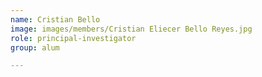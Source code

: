 ```yaml
---
name: Cristian Bello
image: images/members/Cristian Eliecer Bello Reyes.jpg
role: principal-investigator
group: alum

---
```


